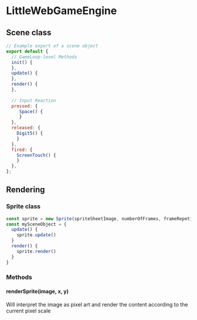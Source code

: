 # LittleWebGameEngine

## Scene class

```javascript
// Example export of a scene object
export default {
  // GameLoop-level Methods
  init() {
  },
  update() {
  },
  render() {
  },
  
  // Input Reaction
  pressed: {
     Space() {
     }
  },
  released: {
    Digit5() {
    }
  },
  fired: {
    ScreenTouch() {
    }
  },
};
```

  ## Rendering
  ### Sprite class
  ```javascript
  const sprite = new Sprite(spriteSheetImage, numberOfFrames, frameRepetitions, graphics)
  const mySceneObject = {
    update() {
      sprite.update()
    }
    render() {
      sprite.render()
    }
  }
   ```
  
  ### Methods
  #### renderSprite(image, x, y)
  Will interpret the image as pixel art and render the content according to the current pixel scale
